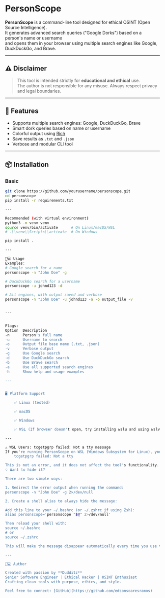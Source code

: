 # PersonScope

**PersonScope** is a command-line tool designed for ethical OSINT (Open Source Intelligence).  
It generates advanced search queries ("Google Dorks") based on a person's name or username  
and opens them in your browser using multiple search engines like Google, DuckDuckGo, and Brave.

---

## ⚠️ Disclaimer

> This tool is intended strictly for **educational and ethical** use.  
> The author is not responsible for any misuse. Always respect privacy and legal boundaries.

---

## 🚀 Features

- Supports multiple search engines: Google, DuckDuckGo, Brave
- Smart dork queries based on name or username
- Colorful output using [Rich](https://github.com/Textualize/rich)
- Save results as `.txt` and `.json`
- Verbose and modular CLI tool

---

## 📦 Installation

### Basic

```bash
git clone https://github.com/yourusername/personscope.git
cd personscope
pip install -r requirements.txt

---

Recommended (with virtual environment)
python3 -m venv venv
source venv/bin/activate      # On Linux/macOS/WSL
# .\\venv\\Scripts\\activate  # On Windows

pip install .

---

🧑💻 Usage
Examples:
# Google search for a name
personscope -n "John Doe" -g

# DuckDuckGo search for a username
personscope -u johnd123 -d

# All engines, with output saved and verbose
personscope -n "John Doe" -u johnd123 -a -o output_file -v


---


Flags:
Option	Description
-n	    Person's full name
-u	    Username to search
-o	    Output file base name (.txt, .json)
-v	    Verbose output
-g	    Use Google search
-d	    Use DuckDuckGo search
-b	    Use Brave search
-a	    Use all supported search engines
-h	    Show help and usage examples

---


🖥️ Platform Support

    ✅ Linux (tested)

    ✅ macOS

    ✅ Windows

    ✅ WSL (If browser doesn't open, try installing wslu and using wslview)

---

⚠️ WSL Users: tcgetpgrp failed: Not a tty message
If you're running PersonScope on WSL (Windows Subsystem for Linux), you might see the following message in your terminal after running a search:
    tcgetpgrp failed: Not a tty

This is not an error, and it does not affect the tool's functionality. It's a harmless system message related to how WSL handles terminal sessions when opening multiple browser tabs.
💡 Want to hide it?

There are two simple ways:

1. Redirect the error output when running the command:
personscope -n "John Doe" -g 2>/dev/null

2. Create a shell alias to always hide the message:

Add this line to your ~/.bashrc (or ~/.zshrc if using Zsh):
alias personscope='personscope "$@" 2>/dev/null'

Then reload your shell with:
source ~/.bashrc
# or
source ~/.zshrc

This will make the message disappear automatically every time you use the tool.

---

👨💻 Author

Created with passion by **Dudditz**  
Senior Software Engineer | Ethical Hacker | OSINT Enthusiast  
Crafting clean tools with purpose, ethics, and style.

Feel free to connect: [GitHub](https://github.com/edsonsoaresramos)
